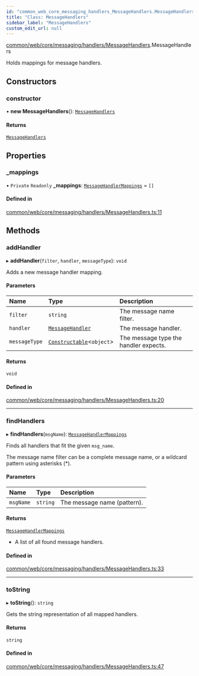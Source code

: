 ```yaml
---
id: "common_web_core_messaging_handlers_MessageHandlers.MessageHandlers"
title: "Class: MessageHandlers"
sidebar_label: "MessageHandlers"
custom_edit_url: null
---
```


[common/web/core/messaging/handlers/MessageHandlers](../modules/common_web_core_messaging_handlers_MessageHandlers.md).MessageHandlers

Holds mappings for message handlers.

## Constructors

### constructor

• **new MessageHandlers**(): [`MessageHandlers`](common_web_core_messaging_handlers_MessageHandlers.MessageHandlers.md)

#### Returns

[`MessageHandlers`](common_web_core_messaging_handlers_MessageHandlers.MessageHandlers.md)

## Properties

### \_mappings

• `Private` `Readonly` **\_mappings**: [`MessageHandlerMappings`](../modules/common_web_core_messaging_handlers_MessageHandler.md#messagehandlermappings) = `[]`

#### Defined in

[common/web/core/messaging/handlers/MessageHandlers.ts:11](https://github.com/Soroush9978/rds-ng/blob/5673246/src/common/web/core/messaging/handlers/MessageHandlers.ts#L11)

## Methods

### addHandler

▸ **addHandler**(`filter`, `handler`, `messageType`): `void`

Adds a new message handler mapping.

#### Parameters

| Name | Type | Description |
| :------ | :------ | :------ |
| `filter` | `string` | The message name filter. |
| `handler` | [`MessageHandler`](../modules/common_web_core_messaging_handlers_MessageHandler.md#messagehandler) | The message handler. |
| `messageType` | [`Constructable`](../interfaces/common_web_utils_Types.Constructable.md)<`object`\> | The message type the handler expects. |

#### Returns

`void`

#### Defined in

[common/web/core/messaging/handlers/MessageHandlers.ts:20](https://github.com/Soroush9978/rds-ng/blob/5673246/src/common/web/core/messaging/handlers/MessageHandlers.ts#L20)

___

### findHandlers

▸ **findHandlers**(`msgName`): [`MessageHandlerMappings`](../modules/common_web_core_messaging_handlers_MessageHandler.md#messagehandlermappings)

Finds all handlers that fit the given ``msg_name``.

The message name filter can be a complete message name, or a wildcard pattern using asterisks (*).

#### Parameters

| Name | Type | Description |
| :------ | :------ | :------ |
| `msgName` | `string` | The message name (pattern). |

#### Returns

[`MessageHandlerMappings`](../modules/common_web_core_messaging_handlers_MessageHandler.md#messagehandlermappings)

- A list of all found message handlers.

#### Defined in

[common/web/core/messaging/handlers/MessageHandlers.ts:33](https://github.com/Soroush9978/rds-ng/blob/5673246/src/common/web/core/messaging/handlers/MessageHandlers.ts#L33)

___

### toString

▸ **toString**(): `string`

Gets the string representation of all mapped handlers.

#### Returns

`string`

#### Defined in

[common/web/core/messaging/handlers/MessageHandlers.ts:47](https://github.com/Soroush9978/rds-ng/blob/5673246/src/common/web/core/messaging/handlers/MessageHandlers.ts#L47)
